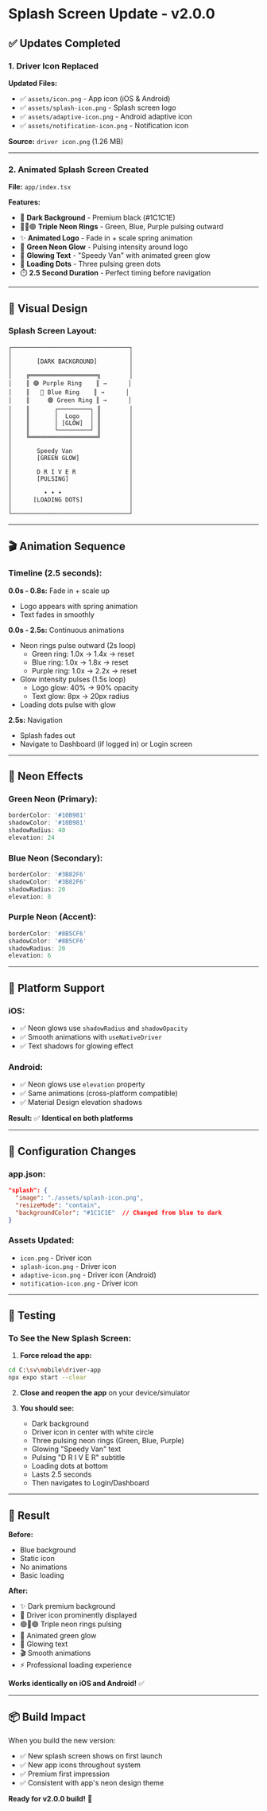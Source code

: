 # Splash Screen Update - v2.0.0

## ✅ Updates Completed

### 1. **Driver Icon Replaced**

**Updated Files:**
- ✅ `assets/icon.png` - App icon (iOS & Android)
- ✅ `assets/splash-icon.png` - Splash screen logo
- ✅ `assets/adaptive-icon.png` - Android adaptive icon
- ✅ `assets/notification-icon.png` - Notification icon

**Source:** `driver icon.png` (1.26 MB)

---

### 2. **Animated Splash Screen Created**

**File:** `app/index.tsx`

**Features:**
- 🎨 **Dark Background** - Premium black (#1C1C1E)
- 🔴🔵🟣 **Triple Neon Rings** - Green, Blue, Purple pulsing outward
- ✨ **Animated Logo** - Fade in + scale spring animation
- 💚 **Green Neon Glow** - Pulsing intensity around logo
- 📝 **Glowing Text** - "Speedy Van" with animated green glow
- 🎯 **Loading Dots** - Three pulsing green dots
- ⏱️ **2.5 Second Duration** - Perfect timing before navigation

---

## 🎨 Visual Design

### Splash Screen Layout:
```
┌─────────────────────────────────┐
│                                 │
│       [DARK BACKGROUND]         │
│                                 │
│    ╔═══════════════════╗        │
│    ║ 🟣 Purple Ring    ║ →      │
│    ║   🔵 Blue Ring    ║ →      │
│    ║     🟢 Green Ring ║ →      │
│    ║       ┌─────────┐ ║        │
│    ║       │  Logo   │ ║        │
│    ║       │ [GLOW]  │ ║        │
│    ║       └─────────┘ ║        │
│    ╚═══════════════════╝        │
│                                 │
│       Speedy Van                │
│       [GREEN GLOW]              │
│                                 │
│       D R I V E R               │
│       [PULSING]                 │
│                                 │
│         • • •                   │
│      [LOADING DOTS]             │
│                                 │
└─────────────────────────────────┘
```

---

## 🎬 Animation Sequence

### Timeline (2.5 seconds):

**0.0s - 0.8s:** Fade in + scale up
- Logo appears with spring animation
- Text fades in smoothly

**0.0s - 2.5s:** Continuous animations
- Neon rings pulse outward (2s loop)
  - Green ring: 1.0x → 1.4x → reset
  - Blue ring: 1.0x → 1.8x → reset
  - Purple ring: 1.0x → 2.2x → reset
- Glow intensity pulses (1.5s loop)
  - Logo glow: 40% → 90% opacity
  - Text glow: 8px → 20px radius
- Loading dots pulse with glow

**2.5s:** Navigation
- Splash fades out
- Navigate to Dashboard (if logged in) or Login screen

---

## 🎨 Neon Effects

### Green Neon (Primary):
```typescript
borderColor: '#10B981'
shadowColor: '#10B981'
shadowRadius: 40
elevation: 24
```

### Blue Neon (Secondary):
```typescript
borderColor: '#3B82F6'
shadowColor: '#3B82F6'
shadowRadius: 20
elevation: 8
```

### Purple Neon (Accent):
```typescript
borderColor: '#8B5CF6'
shadowColor: '#8B5CF6'
shadowRadius: 20
elevation: 6
```

---

## 📱 Platform Support

### iOS:
- ✅ Neon glows use `shadowRadius` and `shadowOpacity`
- ✅ Smooth animations with `useNativeDriver`
- ✅ Text shadows for glowing effect

### Android:
- ✅ Neon glows use `elevation` property
- ✅ Same animations (cross-platform compatible)
- ✅ Material Design elevation shadows

**Result:** ✅ **Identical on both platforms**

---

## 🔧 Configuration Changes

### app.json:
```json
"splash": {
  "image": "./assets/splash-icon.png",
  "resizeMode": "contain",
  "backgroundColor": "#1C1C1E"  // Changed from blue to dark
}
```

### Assets Updated:
- `icon.png` - Driver icon
- `splash-icon.png` - Driver icon
- `adaptive-icon.png` - Driver icon (Android)
- `notification-icon.png` - Driver icon

---

## 🧪 Testing

### To See the New Splash Screen:

1. **Force reload the app:**
```bash
cd C:\sv\mobile\driver-app
npx expo start --clear
```

2. **Close and reopen the app** on your device/simulator

3. **You should see:**
   - Dark background
   - Driver icon in center with white circle
   - Three pulsing neon rings (Green, Blue, Purple)
   - Glowing "Speedy Van" text
   - Pulsing "D R I V E R" subtitle
   - Loading dots at bottom
   - Lasts 2.5 seconds
   - Then navigates to Login/Dashboard

---

## 🎯 Result

**Before:**
- Blue background
- Static icon
- No animations
- Basic loading

**After:**
- ✨ Dark premium background
- 🚐 Driver icon prominently displayed
- 🟢🔵🟣 Triple neon rings pulsing
- 💚 Animated green glow
- 📝 Glowing text
- 🎬 Smooth animations
- ⚡ Professional loading experience

**Works identically on iOS and Android!** ✅

---

## 📦 Build Impact

When you build the new version:
- ✅ New splash screen shows on first launch
- ✅ New app icons throughout system
- ✅ Premium first impression
- ✅ Consistent with app's neon design theme

**Ready for v2.0.0 build!** 🚀

